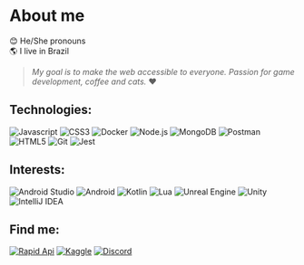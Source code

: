 # About me
😊 He/She pronouns <br>
🌎 I live in Brazil

>_My goal is to make the web accessible to everyone. Passion for game development, coffee and cats._ ❤

## Technologies:
<p>
  <img src="https://img.shields.io/badge/Javascript-%23323330.svg?style=plastic&logo=javascript&logoColor=%23F7DF1E" alt="Javascript">
  <img src="https://img.shields.io/badge/CSS3-%231572B6.svg?style=plastic&logo=css3&logoColor=white" alt="CSS3">
  <img src="https://img.shields.io/badge/Docker-%230db7ed.svg?style=plastic&logo=docker&logoColor=white" alt="Docker">
  <img src="https://img.shields.io/badge/Node.js-6DA55F?style=plastic&logo=node.js&logoColor=white" alt="Node.js">
  <img src="https://img.shields.io/badge/MongoDB-%234ea94b.svg?style=plastic&logo=mongodb&logoColor=white" alt="MongoDB">
  <img src="https://img.shields.io/badge/Postman-FF6C37?style=plastic&logo=postman&logoColor=white" alt="Postman">
  <img src="https://img.shields.io/badge/HTML5-%23E34F26.svg?style=plastic&logo=html5&logoColor=white" alt="HTML5">
  <img src="https://img.shields.io/badge/Git-%23F05033.svg?style=plastic&logo=git&logoColor=white" alt="Git">
  <img src="https://img.shields.io/badge/-Jest-%23C21325?style=plastic&logo=jest&logoColor=white" alt="Jest">
</p>

## Interests:
<p>
  <img src="https://img.shields.io/badge/Android%20Studio-3DDC84.svg?style=plastic&logo=android-studio&logoColor=white" alt="Android Studio">
  <img src="https://img.shields.io/badge/Android-3DDC84?style=plastic&logo=android&logoColor=white" alt="Android">
  <img src="https://img.shields.io/badge/Kotlin-%237F52FF.svg?style=plastic&logo=kotlin&logoColor=white" alt="Kotlin">
  <img src="https://img.shields.io/badge/Lua-%232C2D72.svg?style=plastic&logo=lua&logoColor=white" alt="Lua">
  <img src="https://img.shields.io/badge/Unreal%20Engine-0E1128.svg?style=plastic&logo=unrealengine&logoColor=white" alt="Unreal Engine">
  <img src="https://img.shields.io/badge/Unity-%23000000.svg?style=plastic&logo=unity&logoColor=white" alt="Unity"> 
  <img src="https://img.shields.io/badge/IntelliJ%20IDEA-000000.svg?style=plastic&logo=intellij-idea&logoColor=white" alt="IntelliJ IDEA">
</p>

## Find me:
<p>
  <a href="https://rapidapi.com/user/ashtrindade"><img src="https://img.shields.io/badge/Rapid%20API-035a7d?style=plastic&logo=fastapi&logoColor=white" alt="Rapid Api"></a>
  <a href="https://www.kaggle.com/ashtrindade/datasets"><img src="https://img.shields.io/badge/Kaggle-035a7d?style=plastic&logo=kaggle&logoColor=white" alt="Kaggle"></a>
  <a href="https://discord.gg/JSjPhFzxmx"><img src="https://img.shields.io/badge/Discord-%235865F2.svg?style=plastic&logo=discord&logoColor=white" alt="Discord"></a> 
</p>
